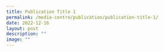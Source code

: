 ```yaml
---
title: Publication Title 1
permalink: /media-centre/publication/publication-title-1/
date: 2022-12-16
layout: post
description: ""
image: ""
---
```

